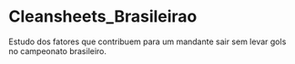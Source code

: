 # Cleansheets_Brasileirao
Estudo dos fatores que contribuem para um mandante sair sem levar gols no campeonato brasileiro.

